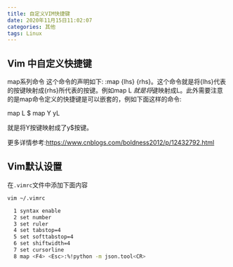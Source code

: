 ```yaml
---
title: 自定义VIM快捷键
date: 2020年11月15日11:02:07
categories: 其他
tags: Linux
---
```


## Vim 中自定义快捷键

map系列命令
这个命令的声明如下: :map {lhs} {rhs}。这个命令就是将{lhs}代表的按键映射成{rhs}所代表的按键。例如map L $就是将$键映射成L。此外需要注意的是map命令定义的快捷键是可以嵌套的，例如下面这样的命令:

map L $
map Y yL

就是将Y按键映射成了y$按键。

更多详情参考:https://www.cnblogs.com/boldness2012/p/12432792.html

## Vim默认设置

在``.vimrc``文件中添加下面内容


```bash
vim ~/.vimrc

  1 syntax enable                                                                                                           
  2 set number
  3 set ruler
  4 set tabstop=4
  5 set softtabstop=4
  6 set shiftwidth=4
  7 set cursorline
  8 map <F4> <Esc>:%!python -m json.tool<CR>
```






